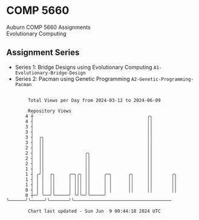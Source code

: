 # COMP 5660
Auburn COMP 5660 Assignments  
Evolutionary Computing

## Assignment Series
- Series 1: Bridge Designs using Evolutionary Computing `A1-Evolutionary-Bridge-Design`
- Series 2: Pacman using Genetic Programming `A2-Genetic-Programming-Pacman`

```

        Total Views per Day from 2024-03-12 to 2024-06-09

        Repository Views
       4 ┼                                          ╭╮
       4 ┤                                          ││
       3 ┤                                          ││
       3 ┤                                          ││
       3 ┤  ╭╮                                      ││
       3 ┤  ││                                      ││
       2 ┤  ││                                      ││
       2 ┤  ││               ╭╮                     ││
       2 ┤  ││               ││                     ││
       2 ┤  ││               ││                     ││
       1 ┤  ││               ││                     ││
       1 ┤ ╭╯│  ╭╮     ╭─╮╭╮ ││     ╭─╮      ╭╮     ││       ╭╮
       1 ┤ │ │  ││     │ │││ ││     │ │      ││     ││       ││
       1 ┤ │ │  ││     │ │││ ││     │ │      ││     ││       ││
       0 ┤ │ │  ││     │ │││ ││     │ │      ││     ││       ││
       0 ┼─╯ ╰──╯╰─────╯ ╰╯╰─╯╰─────╯ ╰──────╯╰─────╯╰───────╯╰────────────────────────────────────

        Chart last updated - Sun Jun  9 00:44:18 2024 UTC
        
```
